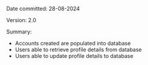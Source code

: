 Date committed: 28-08-2024

Version: 2.0

Summary:

- Accounts created are populated into database
- Users able to retrieve profile details from database
- Users able to update profile details to database
